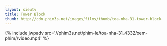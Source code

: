 ```yaml
---
layout: sieutv
title: Tower Block
thumb: http://cdn.phim3s.net/images/films/thumb/toa-nha-31-tower-block-2012.jpg
---
```

{% include jwpadv src='//phim3s.net/phim-le/toa-nha-31_4332/xem-phim//video.mp4' %}